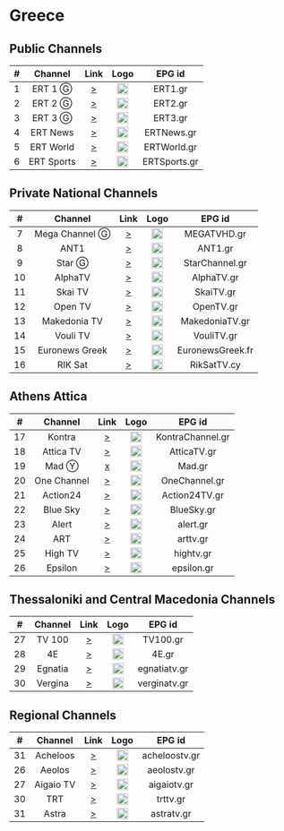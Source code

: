 <h1>Greece</h1>

<h2>Public Channels</h2>

| #  |    Channel     |                                               Link                                                |                           Logo                            |      EPG id      |
|:--:|:--------------:|:-------------------------------------------------------------------------------------------------:|:---------------------------------------------------------:|:----------------:|
| 1  |    ERT 1 Ⓖ     |                  [>](https://telmacosa.s.llnwi.net/osO/ert_1/default/index.mpd)                   | <img height="20" src="https://i.imgur.com/WWMe8IY.png"/>  |     ERT1.gr      |
| 2  |    ERT 2 Ⓖ     |                  [>](https://telmacosa.s.llnwi.net/osO/ert_2/default/index.mpd)                   | <img height="20" src="https://i.imgur.com/pcusPFl.png"/>  |     ERT2.gr      |
| 3  |    ERT 3 Ⓖ     |                  [>](https://telmacosa.s.llnwi.net/osO/ert_3/default/index.mpd)                   | <img height="20" src="https://i.imgur.com/KyhzDRm.png"/>  |     ERT3.gr      |
| 4  |    ERT News    |                 [>](https://telmacosa.s.llnwi.net/osO/ERTNews/default/index.mpd)                  | <img height="20" src="https://i.imgur.com/saIGLvr.png"/>  |    ERTNews.gr    |
| 5  |   ERT World    |               [>](https://telmacosa.s.llnwi.net/ertlive/ertworld/default/index.mpd)               | <img height="20" src="https://i.imgur.com/KsMTWYw.png"/>  |   ERTWorld.gr    |
| 6  |   ERT Sports   |              [>](https://telmacosa.s.llnwi.net/ertlive/ertsports1/default/index.mpd)              | <img height="20" src="https://i.imgur.com/gebWmAB.png"/>  |   ERTSports.gr   |

<h2>Private National Channels</h2>

| #  |    Channel     |                                                                                                                                                                                                                                                                                                                                                                      Link                                                                                                                                                                                                                                                                                                                                                                       |                                                                    Logo                                                                    |      EPG id      |
|:--:|:--------------:|:-----------------------------------------------------------------------------------------------------------------------------------------------------------------------------------------------------------------------------------------------------------------------------------------------------------------------------------------------------------------------------------------------------------------------------------------------------------------------------------------------------------------------------------------------------------------------------------------------------------------------------------------------------------------------------------------------------------------------------------------------:|:------------------------------------------------------------------------------------------------------------------------------------------:|:----------------:|
| 7  | Mega Channel Ⓖ |                                                                                                                                                                                                                                                                                                                        [>](https://c98db5952cb54b358365984178fb898a.msvdn.net/live/S86713049/gonOwuUacAxM/playlist.m3u8)                                                                                                                                                                                                                                                                                                                        |                                          <img height="20" src="https://i.imgur.com/TjLy6KT.png"/>                                          |   MEGATVHD.gr    |
| 8  |      ANT1      |                                                                                                                                                                                                                                                                                                                         [>](https://d1nfykbwa3n98t.cloudfront.net/out/v1/6e5667da5a6843899a337dea72adb61b/antenna.m3u8)                                                                                                                                                                                                                                                                                                                         |                                          <img height="20" src="https://i.imgur.com/xDdVa9U.png"/>                                          |     ANT1.gr      |
| 9  |     Star Ⓖ     |                                                                                                                                                                                                                                                                                                                                       [>](https://livestar.siliconweb.com/media/star1/star1mediumhd.m3u8)                                                                                                                                                                                                                                                                                                                                       |                                          <img height="20" src="https://i.imgur.com/Hp0stVQ.png"/>                                          |  StarChannel.gr  |
| 10 |    AlphaTV     |                                                                                                                                                                                                                                                                                                                           [>](https://alphatvlive.siliconweb.com/1/Y2Rsd1lUcUVoajcv/UVdCN25h/hls/live/playlist.m3u8)                                                                                                                                                                                                                                                                                                                            |                                          <img height="20" src="https://i.imgur.com/bAVGX0l.png"/>                                          |    AlphaTV.gr    |
| 11 |    Skai TV     |                                                                                                                                                                                                                                                                                                                                         [>](https://skai-live.siliconweb.com/media/cambria4/index.m3u8)                                                                                                                                                                                                                                                                                                                                         |                                          <img height="20" src="https://i.imgur.com/TSg7B8X.png"/>                                          |    SkaiTV.gr     |
| 12 |    Open TV     |                                                                                                                                                                                                                                                                                                                          [>](https://liveopencloud.siliconweb.com/1/ZlRza2R6L2tFRnFJ/eWVLSlQx/hls/live/playlist.m3u8)                                                                                                                                                                                                                                                                                                                           |                                          <img height="20" src="https://i.imgur.com/HzBmvPT.png"/>                                          |    OpenTV.gr     |
| 13 |  Makedonia TV  |                                                                                                                                                                                                                                                                                                                          [>](https://dlm34ll53zqql.cloudfront.net/out/v1/d4177931deff4c7ba994b8126d153d9f/maktv.m3u8)                                                                                                                                                                                                                                                                                                                           |                                          <img height="20" src="https://i.imgur.com/90iDHbQ.png"/>                                          |  MakedoniaTV.gr  |
| 14 |    Vouli TV    |                                                                                                                                                                                                                                                                                                                                          [>](http://streamer-cache.grnet.gr/parliament/hls/webtv.m3u8)                                                                                                                                                                                                                                                                                                                                          |                                          <img height="20" src="https://i.imgur.com/1vqW7lc.png"/>                                          |    VouliTV.gr    |
| 15 | Euronews Greek | [>](https://manifest.googlevideo.com/api/manifest/hls_variant/expire/1708135889/ei/ccHPZYOfNpa41wLw85rgDA/ip/2001%3A9e8%3A22c%3Aee00%3A57a2%3Aeb3%3Ac696%3Aa762/id/uWIhV9gQClg.2/source/yt_live_broadcast/requiressl/yes/xpc/EgVo2aDSNQ%3D%3D/hfr/1/playlist_duration/30/manifest_duration/30/maudio/1/spc/UWF9f-6IDVTs5-2dy0AVeKcl5_pllEQhIzC1P6ZQqfg1nWU/vprv/1/go/1/pacing/0/nvgoi/1/keepalive/yes/fexp/24007246/dover/11/itag/0/playlist_type/DVR/sparams/expire%2Cei%2Cip%2Cid%2Csource%2Crequiressl%2Cxpc%2Chfr%2Cplaylist_duration%2Cmanifest_duration%2Cmaudio%2Cspc%2Cvprv%2Cgo%2Citag%2Cplaylist_type/sig/AJfQdSswRgIhAKHKG1xVSTvOPOLOfAtgYGxjT5TXFh2fpuXgX3_N52NlAiEA2nRFl4bWATy1aF6dOwQLfrm1MlDEZT2BWJUOBYET0wE%3D/file/index.m3u8) | <img height="20" src="https://upload.wikimedia.org/wikipedia/commons/thumb/4/46/Euronews_2016_logo.svg/640px-Euronews_2016_logo.svg.png"/> | EuronewsGreek.fr |
| 16 |    RIK Sat     |                                                                                                                                                                                                                                                                                                                                             [>](https://l3.cloudskep.com/cybcsat/abr/playlist.m3u8)                                                                                                                                                                                                                                                                                                                                             |                                          <img height="20" src="https://i.imgur.com/9edlXHP.png"/>                                          |   RikSatTV.cy    |

<h2>Athens Attica</h2>

| #  |   Channel   |                                                Link                                                 |                           Logo                           |      EPG id      |
|:--:|:-----------:|:---------------------------------------------------------------------------------------------------:|:--------------------------------------------------------:|:----------------:|
| 17 |   Kontra    |                  [>](http://kontralive.siliconweb.com/live/kontratv/playlist.m3u8)                  | <img height="20" src="https://i.imgur.com/ROZ9VfV.png"/> | KontraChannel.gr |
| 18 |  Attica TV  |              [>](https://atticatv.siliconweb.com/atticatv/atticaliveabr/playlist.m3u8)              | <img height="20" src="https://i.imgur.com/IEBVE91.png"/> |   AtticaTV.gr    |
| 19 |    Mad Ⓨ    |                                                [x]()                                                | <img height="20" src="https://i.imgur.com/OTTxxGe.png"/> |      Mad.gr      |
| 20 | One Channel |                  [>](https://onechannel.siliconweb.com/one/stream/chunks_dvr.m3u8)                  | <img height="20" src="https://i.imgur.com/GwKaHbM.png"/> |  OneChannel.gr   |
| 21 |  Action24   |               [>](https://actionlive.siliconweb.com/actionabr/actiontv/playlist.m3u8)               | <img height="20" src="https://i.imgur.com/Zi1YohT.png"/> |  Action24TV.gr   |
| 22 |  Blue Sky   |               [>](https://cdn1.smart-tv-data.com/bluesky/bluesky-live/playlist.m3u8)                | <img height="20" src="https://i.imgur.com/rzuQslM.png"/> |    BlueSky.gr    |
| 23 |    Alert    |                      [>](https://itv.streams.ovh/ALEERT/ALEERT/playlist.m3u8)                       | <img height="20" src="https://i.imgur.com/xqa87lG.png"/> |     alert.gr     |
| 24 |     ART     |                        [>](https://rumble.com/live-hls/49ln50/playlist.m3u8)                        | <img height="20" src="https://i.imgur.com/7TyUxLj.png"/> |     arttv.gr     |
| 25 |   High TV   |                      [>](https://live.streams.ovh/hightv/hightv/playlist.m3u8)                      | <img height="20" src="https://i.imgur.com/wHzCGry.png"/> |    hightv.gr     |
| 26 |   Epsilon   |         [>](https://channel.streams.ovh:1936/epsilontv/epsilontv/chunklist_w504007122.m3u8)         | <img height="20" src="https://i.imgur.com/vUQSDvZ.png"/> |    epsilon.gr    |


<h2>Thessaloniki and Central Macedonia Channels</h2>

| #  | Channel |                                               Link                                                |                           Logo                            |    EPG id    |
|:--:|:-------:|:-------------------------------------------------------------------------------------------------:|:---------------------------------------------------------:|:------------:|
| 27 | TV 100  |                        [>](https://live.fm100.gr/hls/tv100/1_2/index.m3u8)                        | <img height="20" src="https://i.imgur.com/9rtf8OR.png"/>  |   TV100.gr   |
| 28 |   4E    |              [>](http://eu2.tv4e.gr:1935/live/smil:myStream.sdp.smil/playlist.m3u8)               | <img height="20" src="https://i.imgur.com/Ed085oJ.png"/>  |    4E.gr     |
| 29 | Egnatia |                 [>](https://video.streams.ovh:1936/egnatiatv/egnatiatv/index.m3u)                 | <img height="20" src="https://i.imgur.com/zuyYIca.png"/>  | egnatiatv.gr |
| 30 | Vergina |                 [>](https://video-weaver.fra06.hls.ttvnw.net/v1/playlist/CtoEe0wbk44WoYcHW6bg0DQ78JMT3o9COAfVJmmkdcCk5KkaIAM2bGUAoKh3vW_W4mm-n-VGbFVB-ybGO_Jdu-ehftjEHH3szYCQ50M6qtc4N94DnkRhOcxXB2T_FC4AxwpW4-BLeIdIjjm7TlHkeH18D6fG97uQAu1tsWoUGu5u9gFyfvOoZrWEuaViiMRL5A-HtLu19-kRR4p_affjMEHR7Qyq4UeP2WE502TNCF4MpZDUakoIhovjJtPhhznT-siRhoGZ5rfjxADvikw5NmKFGChR7-Bc_cu-UEHFGGvvqAnkUCQSbFIDVW61ILoii2r9PiLEwnqIB673DeNO2AaRiSzEKXAu6pNvI8kfd_m5b138N1svRZW-UU_215b7d06tgW_dqKP7IzRauNJCJjtkunvc6X4VpdtE-aLCXCv7srBpnAkJNkbrr7DW9pkm5OMBMRAvMDazUF89L5P0NAmC91uZEqVgj0BwfjukthzH6ZbRIp4fqa4M9ZSl0tcDjTzOjC5QhsqoDcaAXeNNmILM77QLtPQ7hj14HPlBZPnae5ilVk3klc4BOckIOlyWxH3HSPsVw_lMY4PHpxYCRVsVZE_QGgpDrmT7Khm_uXGLDE3sCFJxkCxsX467d_1l9IgI8LSDYeLheyq_jgN53SjZYZQf3VwvOmcwr9Mjvll7J0HiYVsCm0lvflW1-o8QcJfCDj-zmERaOkCRql3AxiMvigKVGQgrBfu784k5IhqHG-ipNat9nnDHayDBPoycxhphUiWhiljNFHcfiLYZFHPNeHVIGcaou2PfMgYaDC7T0_lvAaa74-EQmCABKglldS13ZXN0LTIw3wg.m3u8)                 | <img height="20" src="https://i.imgur.com/cpF6wvR.png"/>  | verginatv.gr |

<h2>Regional Channels</h2>

| #  |  Channel  |                                                                                                                                                                                                                                                                                                                                                                                                                                                                                                                                                  Link                                                                                                                                                                                                                                                                                                                                                                                                                                                                                                                                                   |                           Logo                            |    EPG id     |
|:--:|:---------:|:-------------------------------------------------------------------------------------------------------------------------------------------------------------------------------------------------------------------------------------------------------------------------------------------------------------------------------------------------------------------------------------------------------------------------------------------------------------------------------------------------------------------------------------------------------------------------------------------------------------------------------------------------------------------------------------------------------------------------------------------------------------------------------------------------------------------------------------------------------------------------------------------------------------------------------------------------------------------------------------------------------------------------------------------------------------------------------------------------------:|:---------------------------------------------------------:|:-------------:|
| 31 | Acheloos  |                                                                                                                                                                                                                                                                                                                                                                                                                                                                                                                       [>](http://srv.viiideo.gr:1935/axeloos/live/playlist.m3u8)                                                                                                                                                                                                                                                                                                                                                                                                                                                                                                                        | <img height="20" src="https://i.imgur.com/5SVMxcu.png" /> | acheloostv.gr |
| 26 |  Aeolos   |                                                                                                                                                                                                                                                                                                                                                                                                                                                                                                                       [>](https://cdn.istoikona.com/aeolostv/live/playlist.m3u8)                                                                                                                                                                                                                                                                                                                                                                                                                                                                                                                        | <img height="20" src="https://i.imgur.com/4G9VvUg.png"/>  |  aeolostv.gr  |
| 27 | Aigaio TV |                                                                                                                                                                                                                                                                                                                                                                                                                                                                                                                   [>](https://250weu.bozztv.com/ssh101/ssh101/aigaiotv/playlist.m3u8)                                                                                                                                                                                                                                                                                                                                                                                                                                                                                                                   | <img height="20" src="https://i.imgur.com/7LfuDJi.png"/>  |  aigaiotv.gr  |
| 30 |    TRT    |                                                                                                                                                                                                                                                                                                                                                                                                                                                                                                                    [>](https://www.hellasnet.tv/rest2.live.hn/u2r.trt/playlist.m3u8)                                                                                                                                                                                                                                                                                                                                                                                                                                                                                                                    | <img height="20" src="https://i.imgur.com/g0jPOcC.png"/>  |   trttv.gr    |
| 31 |   Astra   | [>](https://video-weaver.ber01.hls.ttvnw.net/v1/playlist/Cs0F8VvuKmKT7omcWx2DoxaqprdMaeQqkkRwHEKLBY5L_u4hKsfl9hq1K9MDeY43jhCsdmpZ9kl_M9FWTPrBHSxWV30qFJZXLnzN0mkg23prugCEEucGjcAlAuYd5pIhWzLtCFLZ0ZU478V_QEY9IRgLeGuJHMxczbTB_K8Wyc0Ibq7MwLuKCpuFr3OI_eZ24tu1lkyNWfKFNNIcrydJnABnD-MWyDBOwB9b3_OZ-ToYxqHgkaomj2ugSkrRQzd9phYHq04Vje63sNZaryKavirBgrUnW7EoWwotXZC-kNZdkTXOUCzfiXBghPUJ3GO9Pyse7D3kB8eDG7e0w7dnNdmGpQIk3iCxXvOp0TdbPDKkTyFmiy2KTw6DMmRj-5suxqkZ286G1seHcSW3Wk-W0HfHz2vg4LB3aIQV7N87cTrrsqL3EXqw2cHgCugo1JX8hHqU6ufADJ04vvzvQv1ZijP6TxNGhApHtTnZeSJOJlZrS26vzBhqGirrL9ablD3bFiAVEWFOxEXxwaxLw6e3pcRKHpCVZVW-Xg5O2zR_gIhGWJMYQDK3m-t_gRMyH4NMpYQingC4fIHHhtt1Go10obCrtKoqXcoSvEamsoE11JGoPq7XpS3rCltrKi1gRvjnUeu92Rrv_WvxVOeQU3i7qKvKsS79xD-A2BhdLraDft66KCCNa3p3rukTm0XxkRXzhuPKggC_4-7Fe4t5wSBNbotko6IYeqYHCdwspZpWys46jcaD5T8vr9DoPCFFBQwkATHliObGMs5iFE_QazxpnzEO9LpJgRaVrZ3UKPwhhgUeMQYWMGB-8_DcTOH9GEQfDxQolsmseTSKGmiwwGc9ygRnu53rJ13t5YsXqJhAFNrLBWlKOQsgxDee4GgpQxc4OtN4aH4xSwo89U4spqYDkTdEtlEes1qtzfNXiD1zhhciPUVyl3gqwppuDFHN3r7TGgy79uc68lO3JgE9vCUgASoJZXUtd2VzdC0yMN4I.m3u8) | <img height="20" src="https://i.imgur.com/oYRPfZm.png"/>  |  astratv.gr   |
